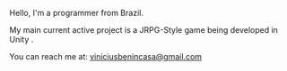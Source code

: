 Hello, I'm a programmer from Brazil.

My main current active project is a JRPG-Style game being developed in Unity .

You can reach me at: viniciusbenincasa@gmail.com
